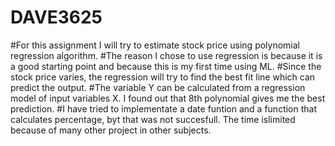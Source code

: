 # DAVE3625
#For this assignment I will try to estimate stock price using polynomial regression algorithm. 
#The reason I chose to use regression is because it is a good starting point and because this is my first time using ML.
#Since the stock price varies, the regression will try to find the best fit line which can predict the output.
#The variable Y can be calculated from a regression model of input variables X. I found out that 8th polynomial gives me the best prediction. 
#I have tried to implementate a date funtion and a function that calculates percentage, byt that was not succesfull. The time islimited because of many other project in other subjects. 
